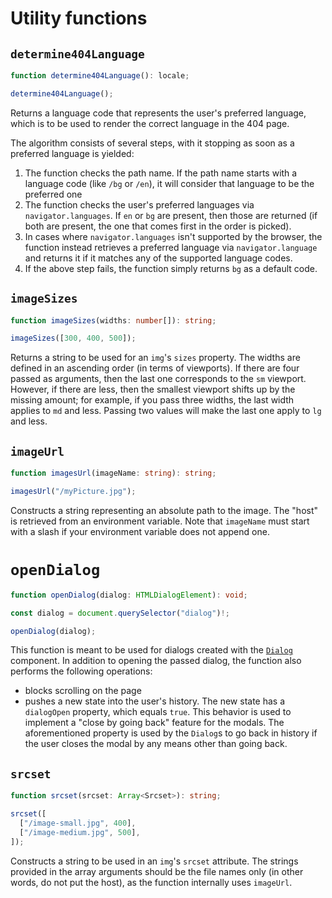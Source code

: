 # Utility functions

## `determine404Language`

```ts
function determine404Language(): locale;

determine404Language();
```

Returns a language code that represents the user's preferred language, which is to be used to render the correct language in the 404 page.

The algorithm consists of several steps, with it stopping as soon as a preferred language is yielded:

1. The function checks the path name. If the path name starts with a language code (like `/bg` or `/en`), it will consider that language to be the preferred one
2. The function checks the user's preferred languages via `navigator.languages`. If `en` or `bg` are present, then those are returned (if both are present, the one that comes first in the order is picked).
3. In cases where `navigator.languages` isn't supported by the browser, the function instead retrieves a preferred language via `navigator.language` and returns it if it matches any of the supported language codes.
4. If the above step fails, the function simply returns `bg` as a default code.

## `imageSizes`

```ts
function imageSizes(widths: number[]): string;

imageSizes([300, 400, 500]);
```

Returns a string to be used for an `img`'s `sizes` property. The widths are defined in an ascending order (in terms of viewports). If there are four passed as arguments, then the last one corresponds to the `sm` viewport. However, if there are less, then the smallest viewport shifts up by the missing amount; for example, if you pass three widths, the last width applies to `md` and less. Passing two values will make the last one apply to `lg` and less.

## `imageUrl`

```ts
function imagesUrl(imageName: string): string;

imagesUrl("/myPicture.jpg");
```

Constructs a string representing an absolute path to the image. The "host" is retrieved from an environment variable. Note that `imageName` must start with a slash if your environment variable does not append one.

# `openDialog`

```ts
function openDialog(dialog: HTMLDialogElement): void;

const dialog = document.querySelector("dialog")!;

openDialog(dialog);
```

This function is meant to be used for dialogs created with the [`Dialog`](../common/README.md#Dialog) component. In addition to opening the passed dialog, the function also performs the following operations:

- blocks scrolling on the page
- pushes a new state into the user's history. The new state has a `dialogOpen` property, which equals `true`. This behavior is used to implement a "close by going back" feature for the modals. The aforementioned property is used by the `Dialog`s to go back in history if the user closes the modal by any means other than going back.

## `srcset`

```ts
function srcset(srcset: Array<Srcset>): string;

srcset([
  ["/image-small.jpg", 400],
  ["/image-medium.jpg", 500],
]);
```

Constructs a string to be used in an `img`'s `srcset` attribute. The strings provided in the array arguments should be the file names only (in other words, do not put the host), as the function internally uses `imageUrl`.
